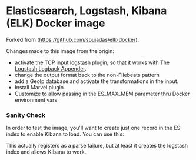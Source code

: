 # Elasticsearch, Logstash, Kibana (ELK) Docker image

Forked from (https://github.com/spujadas/elk-docker).

Changes made to this image from the origin:
- activate the TCP input logstash plugin, so that it works with [The Logstash Logback Appender](https://github.com/logstash/logstash-logback-encoder).
- change the output format back to the non-Filebeats pattern
- add a GeoIp database and activate the transformations in the input.
- Install Marvel plugin
- Customize to allow passing in the ES_MAX_MEM parameter thru Docker environment vars


### Sanity Check

In order to test the image, you'll want to create just one record in the ES index to enable Kibana to load.  You can use this:
    
This actually registers as a parse failure, but at least it creates the logstash index and allows Kibana to work.
